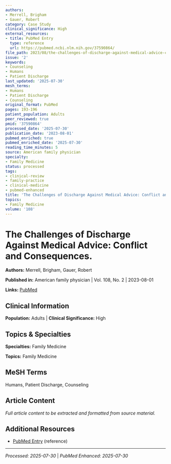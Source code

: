 ```yaml
---
authors:
- Merrell, Brigham
- Gauer, Robert
category: Case Study
clinical_significance: High
external_resources:
- title: PubMed Entry
  type: reference
  url: https://pubmed.ncbi.nlm.nih.gov/37590864/
file_path: 2023/08/the-challenges-of-discharge-against-medical-advice-conflict.md
issue: '2'
keywords:
- Counseling
- Humans
- Patient Discharge
last_updated: '2025-07-30'
mesh_terms:
- Humans
- Patient Discharge
- Counseling
original_format: PubMed
pages: 193-196
patient_population: Adults
peer_reviewed: true
pmid: '37590864'
processed_date: '2025-07-30'
publication_date: '2023-08-01'
pubmed_enriched: true
pubmed_enriched_date: '2025-07-30'
reading_time_minutes: 5
source: American family physician
specialty:
- Family Medicine
status: processed
tags:
- clinical-review
- family-practice
- clinical-medicine
- pubmed-enhanced
title: 'The Challenges of Discharge Against Medical Advice: Conflict and Consequences.'
topics:
- Family Medicine
volume: '108'
---
```


# The Challenges of Discharge Against Medical Advice: Conflict and Consequences.

**Authors:** Merrell, Brigham, Gauer, Robert

**Published in:** American family physician | Vol. 108, No. 2 | 2023-08-01

**Links:** [PubMed](https://pubmed.ncbi.nlm.nih.gov/37590864/)

## Clinical Information

**Population:** Adults | **Clinical Significance:** High

## Topics & Specialties

**Specialties:** Family Medicine

**Topics:** Family Medicine

## MeSH Terms

Humans, Patient Discharge, Counseling

## Article Content

*Full article content to be extracted and formatted from source material.*

## Additional Resources

- [PubMed Entry](https://pubmed.ncbi.nlm.nih.gov/37590864/) (reference)

---

*Processed: 2025-07-30* | *PubMed Enhanced: 2025-07-30*
